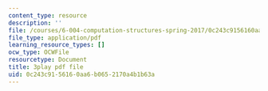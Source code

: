 ```yaml
---
content_type: resource
description: ''
file: /courses/6-004-computation-structures-spring-2017/0c243c9156160aa6b0652170a4b1b63a_OaT9zGXjAmQ.pdf
file_type: application/pdf
learning_resource_types: []
ocw_type: OCWFile
resourcetype: Document
title: 3play pdf file
uid: 0c243c91-5616-0aa6-b065-2170a4b1b63a
---
```

